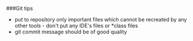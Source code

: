 ###Git tips
- put to repository only important files which cannot be recreated by any other tools - don't put any IDE's files or *class files 
- git commit message should be of good quality